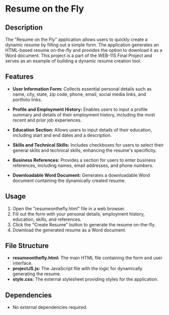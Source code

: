 # Resume on the Fly

## Description

The "Resume on the Fly" application allows users to quickly create a dynamic resume by filling out a simple form. The application generates an HTML-based resume on-the-fly and provides the option to download it as a Word document. This project is a part of the WEB-115 Final Project and serves as an example of building a dynamic resume creation tool.

## Features

- **User Information Form:** Collects essential personal details such as name, city, state, zip code, phone, email, social media links, and portfolio links.

- **Profile and Employment History:** Enables users to input a profile summary and details of their employment history, including the most recent and prior job experiences.

- **Education Section:** Allows users to input details of their education, including start and end dates and a description.

- **Skills and Technical Skills:** Includes checkboxes for users to select their general skills and technical skills, enhancing the resume's specificity.

- **Business References:** Provides a section for users to enter business references, including names, email addresses, and phone numbers.

- **Downloadable Word Document:** Generates a downloadable Word document containing the dynamically created resume.

## Usage

1. Open the "resumeonthefly.html" file in a web browser.
2. Fill out the form with your personal details, employment history, education, skills, and references.
3. Click the "Create Resume" button to generate the resume on-the-fly.
4. Download the generated resume as a Word document.

## File Structure

- **resumeonthefly.html:** The main HTML file containing the form and user interface.
- **projectJS.js:** The JavaScript file with the logic for dynamically generating the resume.
- **style.css:** The external stylesheet providing styles for the application.

## Dependencies

- No external dependencies required.
